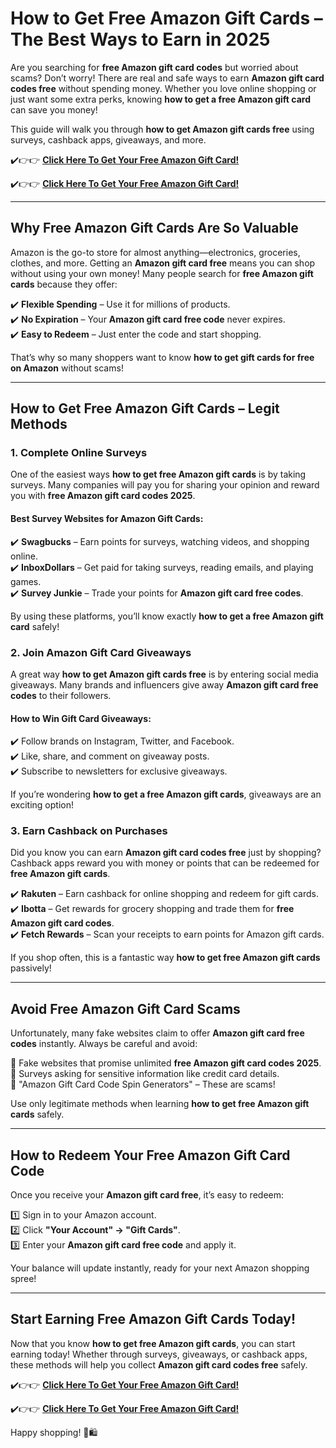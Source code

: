 

# **How to Get Free Amazon Gift Cards – The Best Ways to Earn in 2025**  

Are you searching for **free Amazon gift card codes** but worried about scams? Don’t worry! There are real and safe ways to earn **Amazon gift card codes free** without spending money. Whether you love online shopping or just want some extra perks, knowing **how to get a free Amazon gift card** can save you money!  

This guide will walk you through **how to get Amazon gift cards free** using surveys, cashback apps, giveaways, and more.  

✔️👉👉 **[Click Here To Get Your Free Amazon Gift Card!](https://telegra.ph/Gift-Card-Link-02-19)**  

✔️👉👉 **[Click Here To Get Your Free Amazon Gift Card!](https://telegra.ph/Gift-Card-Link-02-19)**  

---

## **Why Free Amazon Gift Cards Are So Valuable**  

Amazon is the go-to store for almost anything—electronics, groceries, clothes, and more. Getting an **Amazon gift card free** means you can shop without using your own money! Many people search for **free Amazon gift cards** because they offer:  

✔️ **Flexible Spending** – Use it for millions of products.  
✔️ **No Expiration** – Your **Amazon gift card free code** never expires.  
✔️ **Easy to Redeem** – Just enter the code and start shopping.  

That’s why so many shoppers want to know **how to get gift cards for free on Amazon** without scams!  

---

## **How to Get Free Amazon Gift Cards – Legit Methods**  

### **1. Complete Online Surveys**  

One of the easiest ways **how to get free Amazon gift cards** is by taking surveys. Many companies will pay you for sharing your opinion and reward you with **free Amazon gift card codes 2025**.  

#### **Best Survey Websites for Amazon Gift Cards:**  
✔️ **Swagbucks** – Earn points for surveys, watching videos, and shopping online.  
✔️ **InboxDollars** – Get paid for taking surveys, reading emails, and playing games.  
✔️ **Survey Junkie** – Trade your points for **Amazon gift card free codes**.  

By using these platforms, you’ll know exactly **how to get a free Amazon gift card** safely!  

### **2. Join Amazon Gift Card Giveaways**  

A great way **how to get Amazon gift cards free** is by entering social media giveaways. Many brands and influencers give away **Amazon gift card free codes** to their followers.  

#### **How to Win Gift Card Giveaways:**  
✔️ Follow brands on Instagram, Twitter, and Facebook.  
✔️ Like, share, and comment on giveaway posts.  
✔️ Subscribe to newsletters for exclusive giveaways.  

If you’re wondering **how to get a free Amazon gift cards**, giveaways are an exciting option!  

### **3. Earn Cashback on Purchases**  

Did you know you can earn **Amazon gift card codes free** just by shopping? Cashback apps reward you with money or points that can be redeemed for **free Amazon gift cards**.  

✔️ **Rakuten** – Earn cashback for online shopping and redeem for gift cards.  
✔️ **Ibotta** – Get rewards for grocery shopping and trade them for **free Amazon gift card codes**.  
✔️ **Fetch Rewards** – Scan your receipts to earn points for Amazon gift cards.  

If you shop often, this is a fantastic way **how to get free Amazon gift cards** passively!  

---

## **Avoid Free Amazon Gift Card Scams**  

Unfortunately, many fake websites claim to offer **Amazon gift card free codes** instantly. Always be careful and avoid:  

🚫 Fake websites that promise unlimited **free Amazon gift card codes 2025**.  
🚫 Surveys asking for sensitive information like credit card details.  
🚫 "Amazon Gift Card Code Spin Generators" – These are scams!  

Use only legitimate methods when learning **how to get free Amazon gift cards** safely.  

---

## **How to Redeem Your Free Amazon Gift Card Code**  

Once you receive your **Amazon gift card free**, it’s easy to redeem:  

1️⃣ Sign in to your Amazon account.  
2️⃣ Click **"Your Account" → "Gift Cards"**.  
3️⃣ Enter your **Amazon gift card free code** and apply it.  

Your balance will update instantly, ready for your next Amazon shopping spree!  

---

## **Start Earning Free Amazon Gift Cards Today!**  

Now that you know **how to get free Amazon gift cards**, you can start earning today! Whether through surveys, giveaways, or cashback apps, these methods will help you collect **Amazon gift card codes free** safely.  

✔️👉👉 **[Click Here To Get Your Free Amazon Gift Card!](https://telegra.ph/Gift-Card-Link-02-19)**  

✔️👉👉 **[Click Here To Get Your Free Amazon Gift Card!](https://telegra.ph/Gift-Card-Link-02-19)**  

Happy shopping! 🎁🛍️  

